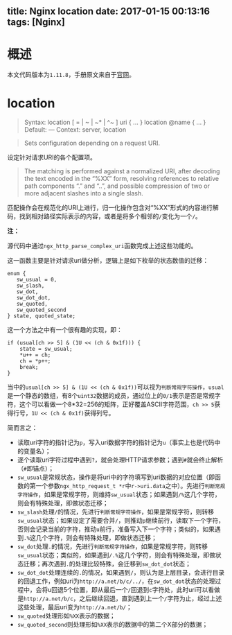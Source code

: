 title: Nginx location
date: 2017-01-15 00:13:16
tags: [Nginx]
---

# 概述

本文代码版本为`1.11.8`，手册原文来自于[官网](https://nginx.org/en/docs/http/ngx_http_core_module.html#location)。

# location

> Syntax:	location [ = | ~ | ~* | ^~ ] uri { ... }
location @name { ... }
Default:	—
Context:	server, location

> Sets configuration depending on a request URI.

设定针对请求URI的各个配置项。

> The matching is performed against a normalized URI, after decoding the text encoded in the “%XX” form, resolving references to relative path components “.” and “..”, and possible compression of two or more adjacent slashes into a single slash.

匹配操作会在规范化的URI上进行，归一化操作包含对“%XX”形式的内容进行解码，找到相对路径实际表示的内容，或者是将多个相邻的`/`变化为一个`/`。

**注：**

源代码中通过`ngx_http_parse_complex_uri`函数完成上述这些功能的。

这一函数主要是针对请求uri做分析，逻辑上是如下枚举的状态数值的迁移：

```
enum {
   sw_usual = 0,
   sw_slash,
   sw_dot,
   sw_dot_dot,
   sw_quoted,
   sw_quoted_second
} state, quoted_state;
```

这一个方法之中有一个很有趣的实现，即：

```
if (usual[ch >> 5] & (1U << (ch & 0x1f))) {
	state = sw_usual;
	*u++ = ch;
	ch = *p++;
	break;
}
```

当中的`usual[ch >> 5] & (1U << (ch & 0x1f))`可以视为`判断常规字符操作`，`usual`是一个静态的数组，有8个`uint32`数据的成员，通过位上的`0/1`表示是否是常规字符，这个可以看做一个8*32=256的矩阵，正好覆盖ASCII字符范围，`ch >> 5`获得行号，`1U << (ch & 0x1f)`获得列号。

简而言之：

+ 读取uri字符的指针记为`p`，写入uri数据字符的指针记为`u`（事实上也是代码中的变量名）；
+ 逐个读取uri字符过程中遇到`?`，就会处理HTTP请求参数；遇到`#`就会终止解析（`#`即锚点）；
+ `sw_usual`是常规状态，操作是将uri中的字符填写到uri数据的对应位置（即函数的第一个参数`ngx_http_request_t *r`中`r->uri.data`之中）。先进行`判断常规字符操作`，如果是常规字符，则维持`sw_usual`状态；如果遇到`/%`这几个字符，则会有特殊处理，即做状态迁移；
+ `sw_slash`处理`/`的情况，先进行`判断常规字符操作`，如果是常规字符，则转移`sw_usual`状态；如果设定了需要合并`/`，则推动`p`继续前行，读取下一个字符，否则会记录当前的字符，推动`u`前行，准备写入下一个字符；类似的，如果遇到`.%`这几个字符，则会有特殊处理，即做状态迁移；
+ `sw_dot`处理`.`的情况，先进行`判断常规字符操作`，如果是常规字符，则转移`sw_usual`状态；类似的，如果遇到`/.%`这几个字符，则会有特殊处理，即做状态迁移；再次遇到`.`的处理比较特殊，会迁移到`sw_dot_dot`状态；
+ `sw_dot_dot`处理连续的`.`的情况，如果遇到`/`，则认为是上层目录，会进行目录的回退工作，例如uri为`http://a.net/b/c/../`，在`sw_dot_dot`状态的处理过程中，会将u回退5个位置，即从最后一个`/`回退到`c`字符处，此时uri可以看做是`http://a.net/b/c`，之后继续回退，直到遇到上一个`/`字符为止，经过上述这些处理，最后uri变为`http://a.net/b/`；
+ `sw_quoted`处理形如`%XX`表示的数据；
+ `sw_quoted_second`则处理形如`%XX`表示的数据中的第二个X部分的数据；


